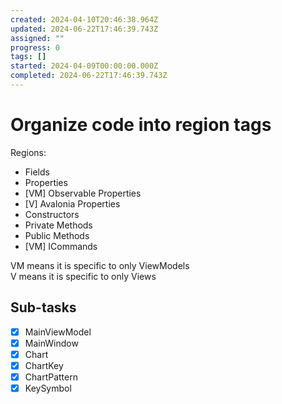 ```yaml
---
created: 2024-04-10T20:46:38.964Z
updated: 2024-06-22T17:46:39.743Z
assigned: ""
progress: 0
tags: []
started: 2024-04-09T00:00:00.000Z
completed: 2024-06-22T17:46:39.743Z
---
```


# Organize code into region tags

Regions:
- Fields
- Properties
- [VM] Observable Properties
- [V] Avalonia Properties
- Constructors
- Private Methods
- Public Methods
- [VM] ICommands

VM means it is specific to only ViewModels  
V means it is specific to only Views

## Sub-tasks

- [x] MainViewModel
- [x] MainWindow
- [x] Chart
- [x] ChartKey
- [x] ChartPattern
- [x] KeySymbol
